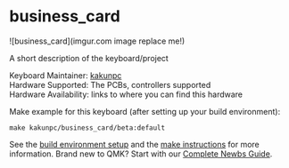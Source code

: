 # business_card

![business_card](imgur.com image replace me!)

A short description of the keyboard/project

Keyboard Maintainer: [kakunpc](https://github.com/kakunpc)  
Hardware Supported: The PCBs, controllers supported  
Hardware Availability: links to where you can find this hardware

Make example for this keyboard (after setting up your build environment):

    make kakunpc/business_card/beta:default

See the [build environment setup](https://docs.qmk.fm/#/getting_started_build_tools) and the [make instructions](https://docs.qmk.fm/#/getting_started_make_guide) for more information. Brand new to QMK? Start with our [Complete Newbs Guide](https://docs.qmk.fm/#/newbs).
